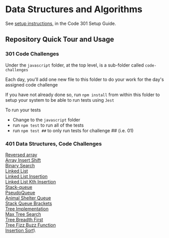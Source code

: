 # Data Structures and Algorithms

See [setup instructions](https://codefellows.github.io/setup-guide/code-301/3-code-challenges), in the Code 301 Setup Guide.

## Repository Quick Tour and Usage

### 301 Code Challenges

Under the `javascript` folder, at the top level, is a sub-folder called `code-challenges`

Each day, you'll add one new file to this folder to do your work for the day's assigned code challenge

If you have not already done so, run `npm install` from within this folder to setup your system to be able to run tests using `Jest`

To run your tests

- Change to the `javascript` folder
- run `npm test` to run all of the tests
- run `npm test ##` to only run tests for challenge ## (i.e. 01)

### 401 Data Structures, Code Challenges

[Reversed array](/javascript/code401/array-reverse/README.md)\
[Array Insert Shift](/javascript/code401/array-insert-shift/README.md)\
[Binary Search](/javascript/code401/array-binary-search/README.md)\
[Linked List](/javascript/code401/linked-list/linked-list/README.md)\
[Linked List Insertion](/javascript/code401/linked-list/linked-list-insertions/README.md)\
[Linked List Kth Insertion](/javascript/code401/linked-list/linked-list-kth/README.md)\
[Stack-queue](/javascript/Stack_Queue/code401/stack-queue_implementation/README.md)\
[PseudoQueue](/javascript/Stack_Queue/code401/pseudo-queue/README.md)\
[Animal Shelter Queue](/javascript/Stack_Queue/code401/animal-shelter-queue/README.md)\
[Stack Queue Brackets](/javascript/Stack_Queue/code401/stack-queue-brackets/README.md)\
[Tree Implementation](/javascript/trees/code401/tree-implementation/README.md)\
[Max Tree Search](/javascript/code401/trees/tree-max/README.md)\
[Tree Breadth First](/javascript/code401/trees/tree-breadth-first/README.md)\
[Tree Fizz Buzz Function](/javascript/code401/trees/tree-fizz-buzz/README.md)\
[Insertion Sort](/javascript/code401/one-offs/insertionSort/README.md)\
